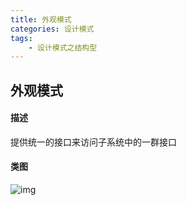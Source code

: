 ```yaml
---
title: 外观模式
categories: 设计模式
tags:
	- 设计模式之结构型
---
```


## 外观模式

#### 描述

提供统一的接口来访问子系统中的一群接口

#### 类图

![img](https://gitee.com/aurora1004/pictures/raw/master/f9978fa6-9f49-4a0f-8540-02d269ac448f.png)